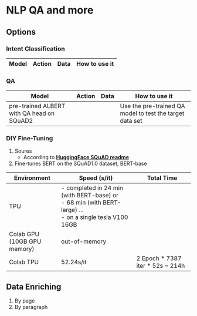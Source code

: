 # NLP QA and more

## Options
### Intent Classification
| Model | Action | Data | How to use it |
| ----- | ---- | ---- | ------ |

### QA
| Model | Action | Data | How to use it |
| ----- | ---- | ---- | ------ |
| pre-trained ALBERT with QA head on SQuAD2 | | | Use the pre-trained QA model to test the target data set |

### DIY Fine-Tuning
1. Soures
    - According to [**HuggingFace SQuAD readme**](https://github.com/huggingface/transformers/tree/master/examples/question-answering)
2. Fine-tunes BERT on the SQuAD1.0 dataset, BERT-base

| Environment | Speed (s/it) | Total Time |
| ----------- | ------------ | ---------- |
| TPU | - completed in 24 min (with BERT-base) or <br>- 68 min (with BERT-large) ...<br>- on a single tesla V100 16GB | |
| Colab GPU<br>(10GB GPU memory) | out-of-memory | |
| Colab TPU | 52.24s/it | 2 Epoch * 7387 iter * 52s = 214h |

        
## Data Enriching
1. By page
2. By paragraph

